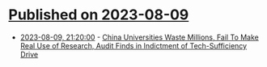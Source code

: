 # [Published on 2023-08-09](index.md)

* [2023-08-09, 21:20:00](https://tech.slashdot.org/story/23/08/09/1812215/china-universities-waste-millions-fail-to-make-real-use-of-research-audit-finds-in-indictment-of-tech-sufficiency-drive?utm_source=rss1.0mainlinkanon&utm_medium=feed) - [China Universities Waste Millions, Fail To Make Real Use of Research, Audit Finds in Indictment of Tech-Sufficiency Drive](https://tech.slashdot.org/story/23/08/09/1812215/china-universities-waste-millions-fail-to-make-real-use-of-research-audit-finds-in-indictment-of-tech-sufficiency-drive?utm_source=rss1.0mainlinkanon&utm_medium=feed)
